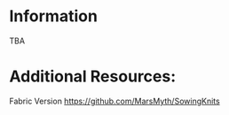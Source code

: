 
Information
=======

TBA

Additional Resources: 
==========
Fabric Version
https://github.com/MarsMyth/SowingKnits

